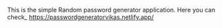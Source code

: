 This is the simple Random password generator application.
Here you can check_ https://passwordgeneratorvikas.netlify.app/

